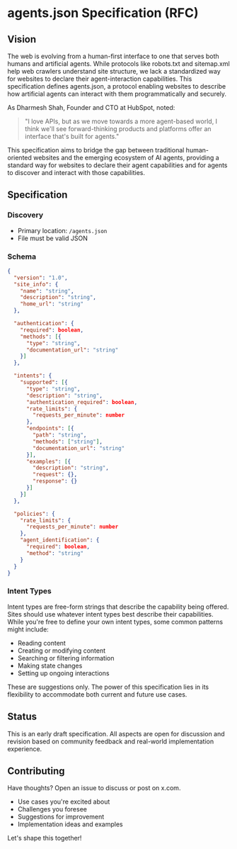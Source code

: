 # agents.json Specification (RFC)

## Vision
The web is evolving from a human-first interface to one that serves both humans and artificial agents. While protocols like robots.txt and sitemap.xml help web crawlers understand site structure, we lack a standardized way for websites to declare their agent-interaction capabilities. This specification defines agents.json, a protocol enabling websites to describe how artificial agents can interact with them programmatically and securely.

As Dharmesh Shah, Founder and CTO at HubSpot, noted:
> "I love APIs, but as we move towards a more agent-based world, I think we'll see forward-thinking products and platforms offer an interface that's built for agents."

This specification aims to bridge the gap between traditional human-oriented websites and the emerging ecosystem of AI agents, providing a standard way for websites to declare their agent capabilities and for agents to discover and interact with those capabilities.

## Specification

### Discovery
- Primary location: `/agents.json`
- File must be valid JSON

### Schema
```json
{
  "version": "1.0",
  "site_info": {
    "name": "string",
    "description": "string",
    "home_url": "string"
  },

  "authentication": {
    "required": boolean,
    "methods": [{
      "type": "string",
      "documentation_url": "string"
    }]
  },

  "intents": {
    "supported": [{
      "type": "string",
      "description": "string",
      "authentication_required": boolean,
      "rate_limits": {
        "requests_per_minute": number
      },
      "endpoints": [{
        "path": "string",
        "methods": ["string"],
        "documentation_url": "string"
      }],
      "examples": [{
        "description": "string",
        "request": {},
        "response": {}
      }]
    }]
  },

  "policies": {
    "rate_limits": {
      "requests_per_minute": number
    },
    "agent_identification": {
      "required": boolean,
      "method": "string"
    }
  }
}
```

### Intent Types
Intent types are free-form strings that describe the capability being offered. Sites should use whatever intent types best describe their capabilities. While you're free to define your own intent types, some common patterns might include:

- Reading content
- Creating or modifying content
- Searching or filtering information
- Making state changes
- Setting up ongoing interactions

These are suggestions only. The power of this specification lies in its flexibility to accommodate both current and future use cases.

## Status
This is an early draft specification. All aspects are open for discussion and revision based on community feedback and real-world implementation experience.

## Contributing
Have thoughts? Open an issue to discuss or post on x.com. 
- Use cases you're excited about
- Challenges you foresee
- Suggestions for improvement
- Implementation ideas and examples

Let's shape this together!

